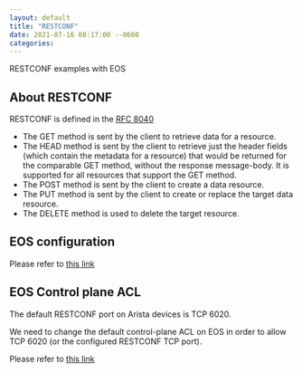 ```yaml
---
layout: default
title: "RESTCONF"
date: 2021-07-16 08:17:00 --0600
categories:
---
```


RESTCONF examples with EOS

## About RESTCONF

RESTCONF is defined in the [RFC 8040](https://datatracker.ietf.org/doc/html/rfc8040)

- The GET method is sent by the client to retrieve data for a resource.
- The HEAD method is sent by the client to retrieve just the header fields (which contain the metadata for a resource)
that would be returned for the comparable GET method, without the response message-body.
It is supported for all resources that support the GET method.
- The POST method is sent by the client to create a data resource.
- The PUT method is sent by the client to create or replace the target data resource.
- The DELETE method is used to delete the target resource.

## EOS configuration

Please refer to [this link](../../configuration/restconf.md)

## EOS Control plane ACL

The default RESTCONF port on Arista devices is TCP 6020.

We need to change the default control-plane ACL on EOS in order to allow TCP 6020 (or the configured RESTCONF TCP port).

Please refer to [this link](../../configuration/security.md)
